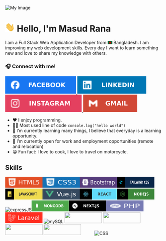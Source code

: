 ![My Image](https://media.licdn.com/dms/image/v2/D5616AQFm6OVFP4liPA/profile-displaybackgroundimage-shrink_350_1400/profile-displaybackgroundimage-shrink_350_1400/0/1687586619023?e=1732752000&v=beta&t=wPtDU72q7WuayjK0QmFD6IUCb7YNie93di36lEk03TM)
# <img height="30px" src="./image/hello.gif" alt="hloImage"/>    Hello, I'm Masud Rana

I am a Full Stack Web Application Developer from <img width="15px" src="./bangladesh.png" alt="Bangladesh"/> Bangladesh. I am improving my web development skills. Every day I want to learn something new and love to share my knowledge with others.

### 🎧 Connect with me!
 <a href="https://www.facebook.com/developermrana"><img src="./image/facefook.svg" alt="Facebook"/> </a>
 <a href="https://www.linkedin.com/in/developermrana"><img src="./image/linkdin.svg" alt="Linkedin"/> </a>
 <a href="https://www.instagram.com/developermrana"><img src="./image/ins.svg" alt="Instagram"/> </a>
 <a href="mailto:rana552m@gmail.com"><img src="./image/gmail.svg" alt="Gmail"/> </a>


  * ❤️ I enjoy programming.
  * 👨‍💻 Most used line of code `console.log("hello world")`
  * 📖 I’m currently learning many things, I believe that everyday is a learning opportunity.
  * 🔎 I’m currently open for work and employment opportunities (remote and relocation)
  * 😁  Fun fact: I love to cook, I love to travel on motorcycle.
    
## Skills
<img src="./image/html.svg" alt="HTML" width="120" height="35"/><img src="./image/css.svg" alt="CSS" width="120" height="35"/><img src="./image/bootstrap.svg" alt="Bootstrap" width="120" height="35"/><img src="./image/tailwind.svg" alt="tailwind CSS" width="120" height="35"/><img src="./image/js.svg" alt="javascript" width="120" height="35"/><img src="./image/vue.svg" alt="vueJS" width="120" height="35"/><img src="./image/react.svg" alt="reactJS" width="120" height="35"/><img src="./image/node.svg" alt="nodeJS" width="120" height="35"/><img src="./image/ecpress.svg" alt="expressJS" width="120" height="35"/><img src="./image/mongodb.svg" alt="mongoDB" width="120" height="35"/><img src="./image/nextjs.svg" alt="nextJS" width="120" height="35"/><img src="./image/php.svg" alt="PHP" width="120" height="35"/>
<img src="./image/laravel.svg" alt="Laravel" width="120" height="35"/>
<img src="./image/sql.svg" alt="mySQL" width="120" height="35"/>
<img src="" alt="" width="120" height="35"/>
<img src="" alt="" width="120" height="35"/>
<img src="" alt="" width="120" height="35"/>
<img src="" alt="" width="120" height="35"/>
 ![]() ![]() ![]() ![]() ![]() ![]() ![]() ![]() ![]() ![]() ![CSS]() ![]() ![]()
